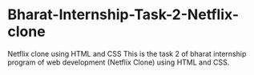 # Bharat-Internship-Task-2-Netflix-clone
Netflix clone using HTML and CSS 
This is the task 2 of bharat internship program of web development (Netflix Clone) using HTML and CSS.
